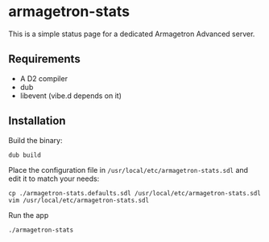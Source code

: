 # armagetron-stats

This is a simple status page for a dedicated Armagetron Advanced server.

## Requirements

* A D2 compiler
* dub
* libevent (vibe.d depends on it)

## Installation

Build the binary:

```
dub build
```

Place the configuration file in `/usr/local/etc/armagetron-stats.sdl` and edit
it to match your needs:

```
cp ./armagetron-stats.defaults.sdl /usr/local/etc/armagetron-stats.sdl
vim /usr/local/etc/armagetron-stats.sdl
```

Run the app

```
./armagetron-stats
```
